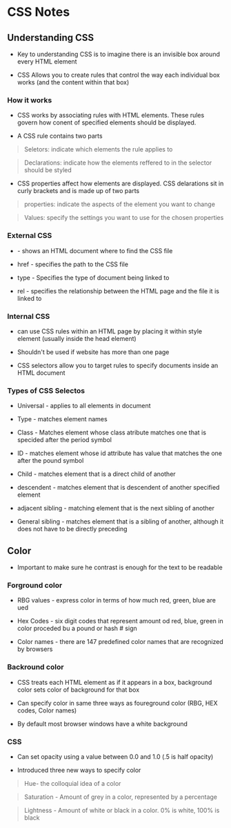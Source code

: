 # CSS Notes

## Understanding CSS
- Key to understanding CSS is to imagine there is an invisible box around every HTML element

- CSS Allows you to create rules that control the way each individual box works (and the content within that box)

### How it works
- CSS works by associating rules with HTML elements. These rules govern how conent of specified elements should be displayed. 

- A CSS rule contains two parts
> Seletors: indicate which elements the rule applies to

> Declarations: indicate how the elements reffered to in the selector should be styled

- CSS properties affect how elements are displayed. CSS delarations sit in curly brackets and is made up of two parts
> properties: indicate the aspects of the element you want to change

> Values: specify the settings you want to use for the chosen properties



### External CSS
- <link> - shows an HTML document where to find the CSS file

- href - specifies the path to the CSS file

- type - Specifies the type of document being linked to

- rel - specifies the relationship between the HTML page and the file it is linked to

### Internal CSS
- <stle> can use CSS rules within an HTML page by placing it within style element (usually inside the head element)

- Shouldn't be used if website has more than one page

- CSS selectors allow you to target rules to specify documents inside an HTML document

### Types of CSS Selectos
- Universal - applies to all elements in document

- Type - matches element names

- Class - Matches element whose class atribute matches one that is specided after the period symbol

- ID - matches element whose id attribute has value that matches the one after the pound symbol

- Child - matches element that is a direct child of another

- descendent - matches element that is descendent of another specified element

- adjacent sibling - matching element that is the next sibling of another

- General sibling - matches element that is a sibling of another, although it does not have to be directly preceding

## Color
- Important to make sure he contrast is enough for the text to be readable

### Forground color
- RBG values - express color in terms of how much red, green, blue are ued

- Hex Codes - six digit codes that represent amount od red, blue, green in color proceded bu a pound or hash # sign

- Color names - there are 147 predefined color names that are recognized by browsers

### Backround color
- CSS treats each HTML element as if it appears in a box, background color sets color of background for that box

- Can specify color in same three ways as foureground color (RBG, HEX codes, Color names)

- By default most browser windows have a white background

### CSS
- Can set opacity using a value between 0.0 and 1.0 (.5 is half opacity)

- Introduced three new ways to specify color
> Hue- the colloquial idea of a color

> Saturation - Amount of grey in a color, represented by a percentage

> Lightness - Amount of white or black in a color. 0% is white, 100% is black